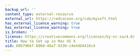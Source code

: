 ```yaml
---
backup_url: ''
content_type: external-resource
external_url: https://redcocoon.org/cab/mysoft.html
has_external_licence_warning: true
has_external_license_warning: true
is_broken: ''
license: https://creativecommons.org/licenses/by-nc-sa/4.0/
title: How to Set up in Mac OS X
uid: 68b7966f-8868-46a7-9330-c4e4db4416c4
---
```


